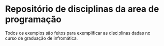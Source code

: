 # Repositório de disciplinas da area de programação
Todos os exemplos são feitos para exemplificar as disciplinas dadas no curso de graduação de infromática.

